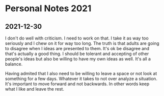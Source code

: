 # Personal Notes 2021

## 2021-12-30

I don't do well with criticism.  I need to work on that.  I take it as way too seriously and I chew on it for way too long.  The truth is that adults are going to disagree when I ideas are presented to them.  It's ok be disagree and that's actually a good thing.  I should be tolerant and accepting of other people's ideas but also be willing to have my own ideas as well.  It's all a balance.

Having admited that I also need to be willing to leave a space or not look at something for a few days.  Whatever it takes to not over analyze a situation.  It's important to move forward and not backwards.  In other words keep what I like and leave the rest.  


